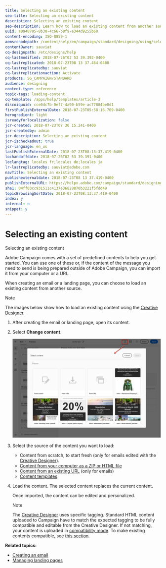 ```yaml
---
title: Selecting an existing content
seo-title: Selecting an existing content
description: Selecting an existing content
seo-description: Learn how to load an existing content from another source when creating an email or a landing page.
uuid: a0948705-8b30-4c66-b8f9-e344d9255b60
content-encoding: ISO-8859-1
aemsrcnodepath: /content/help/en/campaign/standard/designing/using/selecting-an-existing-content
contentOwner: sauviat
cq-designpath: /etc/designs/help
cq-lastmodified: 2018-07-26T02 53 39.392-0400
cq-lastreplicated: 2018-07-23T08 13 37.464-0400
cq-lastreplicatedby: sauviat
cq-lastreplicationaction: Activate
products: SG_CAMPAIGN/STANDARD
audience: designing
content-type: reference
topic-tags: loading-content
cq-template: /apps/help/templates/article-3
discoiquuid: cce0dc7b-0ef7-4a90-b59e-ac77884be8d1
firstPublishExternalDate: 2018-07-23T05:58:16.709-0400
herogradient: light
isreadyforlocalization: false
jcr-created: 2018-07-23T07 30 15.241-0400
jcr-createdby: admin
jcr-description: Selecting an existing content
jcr-ischeckedout: true
jcr-language: en_us
lastPublishExternalDate: 2018-07-23T08:13:37.419-0400
lochandoffdate: 2018-07-26T02 53 39.391-0400
loclangtag: locales fr;locales de;locales ja
lr-lastreplicatedby: sauviat@adobe.com
navTitle: Selecting an existing content
publishexternaldate: 2018-07-23T08 13 37.419-0400
publishExternalURL: https://helpx.adobe.com/campaign/standard/designing/using/selecting-an-existing-content.html
sha1: 04ff03cc931511c4137e36828870b3221f5fdd49
topicBrowsingSortDate: 2018-07-23T08:13:37.419-0400
index: y
internal: n
snippet: y
---
```


# Selecting an existing content

Selecting an existing content

Adobe Campaign comes with a set of predefined contents to help you get started. You can use one of these or, if the content of the message you need to send is being prepared outside of Adobe Campaign, you can import it from your computer or a URL.

When creating an email or a landing page, you can choose to load an existing content from another source.

>[!NOTE]
>
>The images below show how to load an existing content using the [Creative Designer](../../designing/using/about-email-content-design.md#using-the-creative-designer).

1. After creating the email or landing page, open its content.
1. Select **Change content**.

   ![](assets/des_loading_1.png)

1. Select the source of the content you want to load:

    * Content from scratch, to start fresh (only for emails edited with the [Creative Designer](../../designing/using/about-email-content-design.md#using-the-creative-designer)).
    * [Content from your computer as a ZIP or HTML file](../../designing/using/importing-content-from-a-file.md)
    * [Content from an existing URL](../../designing/using/importing-content-from-a-url.md) (only for emails)
    * [Content templates](../../start/using/about-templates.md#content-templates)

1. Load the content. The selected content replaces the current content.

   Once imported, the content can be edited and personalized.

   >[!NOTE]
   >
   >The [Creative Designer](../../designing/using/about-email-content-design.md#using-the-creative-designer) uses specific tagging. Standard HTML content uploaded to Campaign have to match the expected tagging to be fully compatible and editable from the Creative Designer. If not matching, your content is uploaded in [compatibility mode](../../designing/using/about-email-content-design.md#about-the-creative-designer-compatibility-mode). To make existing contents compatible, see [this section](../../designing/using/editing-existing-contents-with-the-creative-designer.md).

**Related topics:**

* [Creating an email](../../channels/using/creating-an-email.md)
* [Managing landing pages](../../channels/using/about-landing-pages.md)

